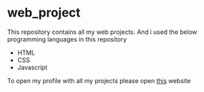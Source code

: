 # web_project
This repository contains all my web projects. And i used the below programming languages in this repository  

* HTML
* CSS
* Javascript 

To open my profile with all my projects please open [this](https://mahalakshmi2000.github.io/web_project/) website 
 
